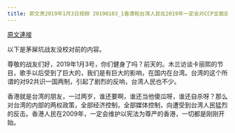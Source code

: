 ```yaml
---
title: 郭文贵2019年1月3日视频 20190103_1香港和台湾人民在2019年一定会对CCP全面反击，港台的光明时刻一定会到来
---
```


[原文連接](https://gnews.org/ThreadView/53478477)

以下是茅屎坑战友没校对前的内容。

  尊敬的战友们好，2019年1月3号，你们健身了吗？前天的。木兰访谈卡丽熙的节目，歌手以后受到了巨大的，我们是有巨大的影响，在国内在台湾。台湾的这个所谓的对92共识一国两制，引起了剧烈的反响，台湾人民也不少。

  香港就是台湾的朋友，一过两岁，谁还要啊，谁还当他傻瓜呀，谁还自杀呀？那么对台湾的内部的两权政策，全部经济控制，全部媒体控制，向遭受到台湾人民猛烈的反击。香港人民在2009年，一定会维护以宪法为尊严的香港，一切都是刚刚开始。
